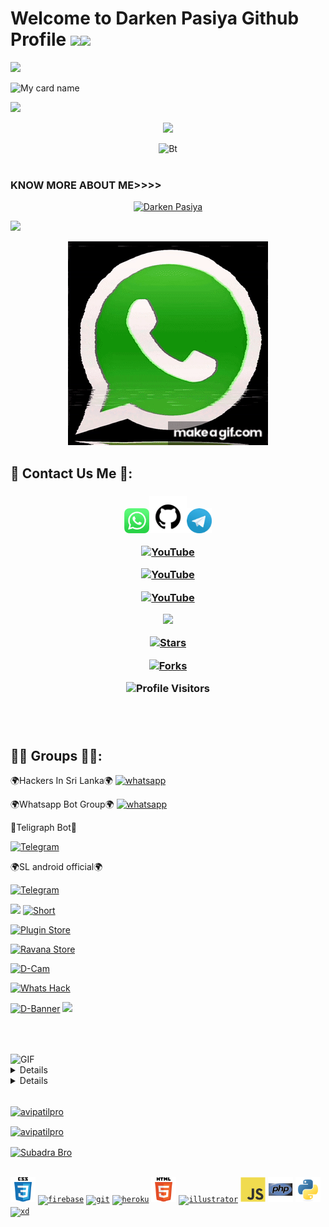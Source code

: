 # Welcome to Darken Pasiya Github Profile&nbsp;<a href="Hey"><img src="https://raw.githubusercontent.com/TOXIC-DEVIL/TOXIC-DEVIL/TOXIC-DEVIL-OFFICIAL/media/Hi.gif" width="48px"></a><img src="https://raw.githubusercontent.com/TOXIC-DEVIL/TOXIC-DEVIL/TOXIC-DEVIL-OFFICIAL/media/Hi.gif" width="48px"></a>

<p>
<img src= "https://camo.githubusercontent.com/71b837571c48af3aa60a73dbc9d5936aa359d78efbfa8a6743cbbbc16b80ef4d/68747470733a2f2f63646e2e646973636f72646170702e636f6d2f6174746163686d656e74732f3830353930323039333930363630383138362f3830353931333937323533353539303932322f74656e6f722e676966"/>

![My card name](https://cardivo.vercel.app/api?name=Darken%20-%20Pasiya&description=Hi,%20I'm%20a%20simple%20Developer%20😗&image=https://i.imgur.com/MZDCN2M.jpeginstagram=___two____three___&linkedin=___Darken____Pasiya___&github=Darken_Pasiya&twitter=@)
<p>
<img src= "https://camo.githubusercontent.com/71b837571c48af3aa60a73dbc9d5936aa359d78efbfa8a6743cbbbc16b80ef4d/68747470733a2f2f63646e2e646973636f72646170702e636f6d2f6174746163686d656e74732f3830353930323039333930363630383138362f3830353931333937323533353539303932322f74656e6f722e676966"/>


<!---
Darken-Pasiya/Darken-Pasiya is a ✨ special ✨ repository because its `README.md` (this file) appears on your GitHub profile.
You can click the Preview link to take a look at your changes.
--->


<p align="center">
  <img src="https://readme-typing-svg.herokuapp.com/?color=%23BA00FF&lines=🄷🄴🄻🄻🄾+,;𝗶+𝗮𝗺+𝕯𝖆𝖗𝖐𝖊𝖓+𝕻𝖆𝖘𝖎𝖞𝖆;𝗦𝗶𝗺𝗽𝗹𝗲+𝗣𝗹𝘂𝗴𝗶𝗻;𝗔𝗻𝗱;𝗧𝗼𝗼𝗹+𝗗𝗲𝘃𝗲𝗹𝗼𝗽𝗲𝗿+🛠😎&font=Fira%20Code&center=true&width=250&height=50">

<p align="center"><img src="https://user-images.githubusercontent.com/49580304/110318584-81067880-7fc2-11eb-8391-152d308e7f2b.gif" alt="Bt">

</br>

</br>

### KNOW MORE ABOUT ME>>>>
<p align="center"><a href="https://github.com/Darken-Pasiya"><img title="Darken Pasiya" src="https://github-readme-stats.vercel.app/api?username=Darken-Pasiya&show_icons=true&include_all_commits=true&theme=chartreuse-dark&cache_seconds=3200"></a>
</p>

<p>
<img src= "https://camo.githubusercontent.com/71b837571c48af3aa60a73dbc9d5936aa359d78efbfa8a6743cbbbc16b80ef4d/68747470733a2f2f63646e2e646973636f72646170702e636f6d2f6174746163686d656e74732f3830353930323039333930363630383138362f3830353931333937323533353539303932322f74656e6f722e676966"/>


<p align="center"><img src="https://github.com/Darken-Pasiya/Short/blob/main/VfvZxT.gif" alt="Bt">

<br>

## 📱 Contact Us Me 📱:

<p><h3 align="center"><a href="http://wa.me/94782002997"><img src="PicsArt_04-10-02.10.09.png" width="40" height="40"></a><a href="https://github.com/Darken-Pasiya"><img src="git.png" width="60" height="60"></a><a href="https://t.me/DarkenPasiya"><img src="PicsArt_05-11-05.58.55.png" width="40" height="40"></a></p>

<a href="https://wa.me/94782002997"><img title="YouTube" src="https://img.shields.io/badge/Whatsapp-Darken Pasiya-brightgreen?style=for-the-badge&logo=Whatsapp"></a>

<a href="https://github.com/Darken-Pasiya"><img title="YouTube" src="https://img.shields.io/badge/Github-Darken Pasiya-black?style=for-the-badge&logo=github"></a>

<a href="https://t.me/DarkenPasiya"><img title="YouTube" src="https://img.shields.io/badge/Teligram-Darken Pasiya-darkblue?style=for-the-badge&logo=Telegram"></a>

<p align="center"> <img src="https://img.shields.io/github/followers/Darken-Pasiya.svg?style=social&label=Followers&maxAge=2592000">

<a href="https://github.com/Anonymous-Zpt/T-banner4/stargazers/"><img title="Stars" src="https://img.shields.io/github/stars/Darken-Pasiya?color=red&style=flat-square"></a>

<a href="https://github.com/Anonymous-Zpt/T-banner4/network/members"><img title="Forks" src="https://img.shields.io/github/forks/Darken-Pasiya?color=red&style=flat-square"></a>

![Profile Visitors](https://visitor-badge.glitch.me/badge?page_id=Darken-Pasiya&left_color=blueviolet&right_color=brightgreen)

<br>
<br>

## 🕵️‍♂️ Groups 🕵️‍♂️:

🌍Hackers In Sri Lanka🌍
<a href="https://chat.whatsapp.com/ImIRZ1htaKeKPYHf4bkukI"><img title="whatsapp" src="https://img.shields.io/badge/whatsapp-Group-brightgreen?style=for-the-badge&logo=whatsapp"></a>

🌍Whatsapp Bot Group🌍
<a href="https://chat.whatsapp.com/CJ0du8LoxXmIf05UjT6Lve"><img title="whatsapp" src="https://img.shields.io/badge/whatsapp-Group-purple?style=for-the-badge&logo=whatsapp"></a>

🤖Teligraph Bot🤖

<a href="https://t.me/FnTelegraphBot"><img title="Telegram" src="https://img.shields.io/badge/Telegraph Bot-orange?style=for-the-badge&logo=Telegram"></a>


🌍SL android official🌍

<a href="https://t.me/SL_Android"><img title="Telegram" src="https://img.shields.io/badge/Telegram-Group-blue?style=for-the-badge&logo=Telegram"></a>

<p>
<img src= "https://camo.githubusercontent.com/71b837571c48af3aa60a73dbc9d5936aa359d78efbfa8a6743cbbbc16b80ef4d/68747470733a2f2f63646e2e646973636f72646170702e636f6d2f6174746163686d656e74732f3830353930323039333930363630383138362f3830353931333937323533353539303932322f74656e6f722e676966"/>
<a href="https://github.com/Darken-Pasiya/Short"><img title="Short" src="https://github-readme-stats.vercel.app/api/pin/?username=Darken-Pasiya&repo=Short&theme=highcontrast"></a>

<a href="https://github.com/Darken-Pasiya/Plugin-Store"><img title="Plugin Store" src="https://github-readme-stats.vercel.app/api/pin/?username=Darken-Pasiya&repo=Plugin-Store&theme=radical"></a>

<a href="https://github.com/Darken-Pasiya/Ravana-Store"><img title="Ravana Store" src="https://github-readme-stats.vercel.app/api/pin/?username=Darken-Pasiya&repo=Ravana-Store&theme=highcontrast"></a>

<a href="https://github.com/Darken-Pasiya/D-Cam"><img title="D-Cam" src="https://github-readme-stats.vercel.app/api/pin/?username=Darken-Pasiya&repo=D-Cam&theme=vision-friendly-dark"></a>

<a href="https://github.com/Darken-Pasiya/Whats-Hack"><img title="Whats Hack" src="https://github-readme-stats.vercel.app/api/pin/?username=Darken-Pasiya&repo=Whats-Hack&theme=radical"></a>

<a href="https://github.com/Darken-Pasiya/D-Banner"><img title="D-Banner" src="https://github-readme-stats.vercel.app/api/pin/?username=Darken-Pasiya&repo=D-Banner&theme=vision-friendly-dark"></a>
<img src= "https://camo.githubusercontent.com/71b837571c48af3aa60a73dbc9d5936aa359d78efbfa8a6743cbbbc16b80ef4d/68747470733a2f2f63646e2e646973636f72646170702e636f6d2f6174746163686d656e74732f3830353930323039333930363630383138362f3830353931333937323533353539303932322f74656e6f722e676966"/>

<br><br>

<img align="center" fit="fill" alt="GIF" src="https://media.giphy.com/media/836HiJc7pgzy8iNXCn/giphy.gif" />


<details>

    <summary>&#127942 <b>GitHub Awards</b></summary><br/>

![Github Trophy](https://github-profile-trophy.vercel.app/?username=Darken-Pasiya)

</details>

<details>

    <summary>&#127942 <b>GitHub Activity</b></summary><br/>

![Metrics](https://metrics.lecoq.io/SubadraBro?template=classic&followup=8&isocalendar=5&languages=1&isocalendar.duration=half-year&config.timezone=IndiaStandardTime%2FIstanbul)

[![News](https://github-readme-stats.vercel.app/api/pin/?username=DarkenPasiya&theme=highcontrast&repo=Pinky_V2)](https://github.com/SubadraBro/Pinku_V2)

</details>

</br>



<p align="center">

<a href="https://codepen.io/avipatilpro" target="blank"><img align="center" src="https://cdn.jsdelivr.net/npm/simple-icons@3.0.1/icons/codepen.svg" alt="avipatilpro" height="30" width="40" /></a>

<a href="https://dev.to/avipatilpro" target="blank"><img align="center" src="https://cdn.jsdelivr.net/npm/simple-icons@3.0.1/icons/dev-dot-to.svg" alt="avipatilpro" height="30" width="40" /></a>

<a href="https://www.hackerrank.com/scienceposhitha?hr_r=1" target="blank"><img align="center" src="https://cdn.jsdelivr.net/npm/simple-icons@3.0.1/icons/hackerrank.svg" alt="Subadra Bro" height="30" width="40" /></a>

</p>

<p align="center"> 

<code><a href="https://www.w3schools.com/css/" target="_blank"> <img src="https://raw.githubusercontent.com/devicons/devicon/master/icons/css3/css3-original-wordmark.svg" alt="css3" width="40" height="40"/></a></code>&nbsp;<code><a href="https://firebase.google.com/" target="_blank"><img src="https://www.vectorlogo.zone/logos/firebase/firebase-icon.svg" alt="firebase" width="40" height="40"/></a></code>&nbsp;<code><a href="https://git-scm.com/" target="_blank"><img src="https://www.vectorlogo.zone/logos/git-scm/git-scm-icon.svg" alt="git" width="40" height="40"/></a></code>&nbsp;<code><a href="https://heroku.com" target="_blank"><img src="https://www.vectorlogo.zone/logos/heroku/heroku-icon.svg" alt="heroku" width="40" height="40"/></a></code>&nbsp;<code><a href="https://www.w3.org/html/" target="_blank"><img src="https://raw.githubusercontent.com/devicons/devicon/master/icons/html5/html5-original-wordmark.svg" alt="html5" width="40" height="40"/></a></code>&nbsp;<code><a href="https://www.adobe.com/in/products/illustrator.html" target="_blank"><img src="https://www.vectorlogo.zone/logos/adobe_illustrator/adobe_illustrator-icon.svg" alt="illustrator" width="40" height="40"/></a></code>&nbsp;<code><a href="https://developer.mozilla.org/en-US/docs/Web/JavaScript" target="_blank"><img src="https://raw.githubusercontent.com/devicons/devicon/master/icons/javascript/javascript-original.svg" alt="javascript" width="40" height="40"/></a></code>&nbsp;<code><a href="https://www.php.net" target="_blank"><img src="https://raw.githubusercontent.com/devicons/devicon/master/icons/php/php-original.svg" alt="php" width="40" height="40"/></a></code>&nbsp;<code><a href="https://www.python.org" target="_blank"><img src="https://raw.githubusercontent.com/devicons/devicon/master/icons/python/python-original.svg" alt="python" width="40" height="40"/></a></code>&nbsp;<code><a href="https://www.adobe.com/products/xd.html" target="_blank"><img src="https://cdn.worldvectorlogo.com/logos/adobe-xd.svg" alt="xd" width="40" height="40"/></a></code>&nbsp;</p>


